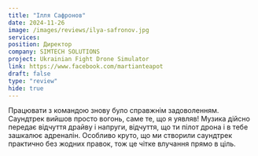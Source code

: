 ```yaml
---
title: "Ілля Сафронов"
date: 2024-11-26
image: /images/reviews/ilya-safronov.jpg
services:
position: Директор
company: SIMTECH SOLUTIONS
project: Ukrainian Fight Drone Simulator
link: https://www.facebook.com/martianteapot
draft: false
type: "review"
hide: true
---
```


Працювати з командою знову було справжнім задоволенням. Саундтрек вийшов просто вогонь, саме те, що я уявляв! Музика дійсно передає відчуття драйву і напруги, відчуття, що ти пілот дрона і в тебе зашкалює адреналін. Особливо круто, що ми створили саундтрек практично без жодних правок, тож це чітке влучання прямо в ціль.